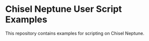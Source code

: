 # Chisel Neptune User Script Examples

This repository contains examples for scripting on Chisel Neptune.
